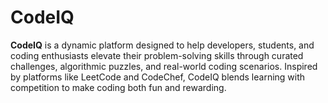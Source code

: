 # CodeIQ

**CodeIQ** is a dynamic platform designed to help developers, students, and coding enthusiasts elevate their problem-solving skills through curated challenges, algorithmic puzzles, and real-world coding scenarios. Inspired by platforms like LeetCode and CodeChef, CodeIQ blends learning with competition to make coding both fun and rewarding.